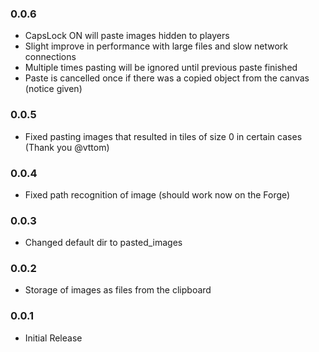 ### 0.0.6
* CapsLock ON will paste images hidden to players
* Slight improve in performance with large files and slow network connections
* Multiple times pasting will be ignored until previous paste finished
* Paste is cancelled once if there was a copied object from the canvas (notice given)

### 0.0.5
* Fixed pasting images that resulted in tiles of size 0 in certain cases (Thank you @vttom)

### 0.0.4
* Fixed path recognition of image (should work now on the Forge)

### 0.0.3
* Changed default dir to pasted_images

### 0.0.2
* Storage of images as files from the clipboard

### 0.0.1
* Initial Release